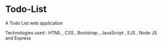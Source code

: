 # Todo-List

A Todo List web application

Technologies used : HTML , CSS , Bootstrap , JavaScript , EJS , Node JS and Express 
